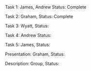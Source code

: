 Task 1: James, Andrew
Status: Complete

Task 2: Graham, 
Status: Complete

Task 3: Wyatt, 
Status:

Task 4: Andrew
Status:

Task 5: James,
Status:

Presentation: Graham, 
Status: 

Description: Group, 
Status:

